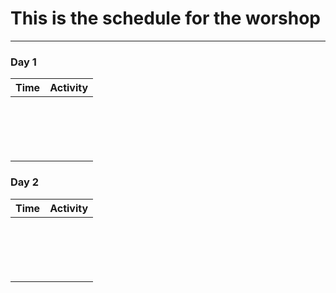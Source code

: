 # This is the schedule for the worshop
___

### Day 1

| Time      |  Activity                                     |
|----------:|----------------------------------------------:|
|			|												|
|			|												|
|			|												|
|			|												|
|			|												|
|			|												|
|			|												|
|			|												|
|			|												|
|			|												|
|			|												|
|			|												|
|			|												|
|			|												|
|			|												|
|			|												|
|			|												|


### Day 2

| Time      |  Activity                                     |
|----------:|----------------------------------------------:|
|			|												|
|			|												|
|			|												|
|			|												|
|			|												|
|			|												|
|			|												|
|			|												|
|			|												|
|			|												|
|			|												|
|			|												|
|			|												|
|			|												|
|			|												|
|			|												|
|			|												|
